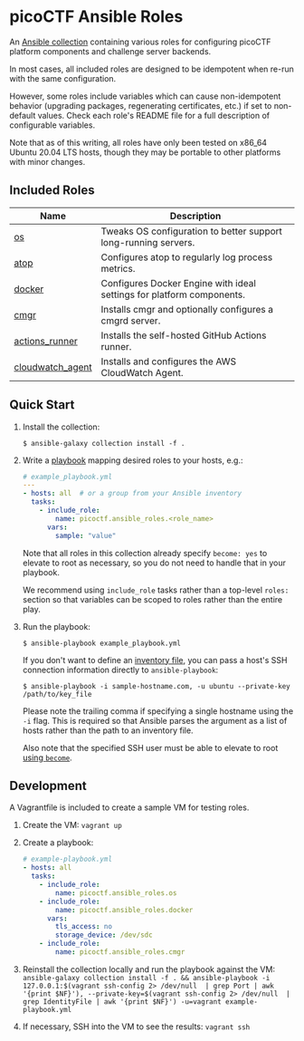 # picoCTF Ansible Roles

An [Ansible collection](https://docs.ansible.com/ansible/latest/user_guide/collections_using.html)
containing various roles for configuring picoCTF platform components and challenge server backends.

In most cases, all included roles are designed to be idempotent when re-run with the same
configuration.

However, some roles include variables which can cause non-idempotent behavior (upgrading packages,
regenerating certificates, etc.) if set to non-default values. Check each role's README file for a
full description of configurable variables.

Note that as of this writing, all roles have only been tested on x86_64 Ubuntu 20.04 LTS hosts,
though they may be portable to other platforms with minor changes.

## Included Roles

| Name | Description |
| --- | --- |
| [os](./roles/os/README.md) | Tweaks OS configuration to better support long-running servers. |
| [atop](./roles/atop/README.md) | Configures atop to regularly log process metrics. |
| [docker](./roles/docker/README.md) | Configures Docker Engine with ideal settings for platform components. |
| [cmgr](./roles/cmgr/README.md) | Installs cmgr and optionally configures a cmgrd server. |
| [actions_runner](./roles/actions_runner/README.md) | Installs the self-hosted GitHub Actions runner. |
| [cloudwatch_agent](./roles/cloudwatch_agent/README.md) | Installs and configures the AWS CloudWatch Agent. |

## Quick Start

1. Install the collection:

    ```shell
    $ ansible-galaxy collection install -f .
    ```

1. Write a [playbook](https://docs.ansible.com/ansible/latest/user_guide/index.html#writing-tasks-plays-and-playbooks) mapping desired roles to your hosts, e.g.:

    ```yaml
    # example_playbook.yml
    ---
    - hosts: all  # or a group from your Ansible inventory
      tasks:
        - include_role:
            name: picoctf.ansible_roles.<role_name>
          vars:
            sample: "value"
    ```

    Note that all roles in this collection already specify `become: yes` to elevate to root as
    necessary, so you do not need to handle that in your playbook.

    We recommend using `include_role` tasks rather than a top-level `roles:` section so that
    variables can be scoped to roles rather than the entire play.

1. Run the playbook:

    ```shell
    $ ansible-playbook example_playbook.yml
    ```

    If you don't want to define an [inventory
    file](https://docs.ansible.com/ansible/latest/user_guide/intro_inventory.html#intro-inventory),
    you can pass a host's SSH connection information directly to `ansible-playbook`:

    ```shell
    $ ansible-playbook -i sample-hostname.com, -u ubuntu --private-key /path/to/key_file
    ```

    Please note the trailing comma if specifying a single hostname using the `-i` flag. This is
    required so that Ansible parses the argument as a list of hosts rather than the path to an
    inventory file.

    Also note that the specified SSH user must be able to elevate to root [using
    `become`](https://docs.ansible.com/ansible/latest/user_guide/become.html).

## Development

A Vagrantfile is included to create a sample VM for testing roles.

1. Create the VM: `vagrant up`
1. Create a playbook:

    ```yaml
    # example-playbook.yml
    - hosts: all
      tasks:
        - include_role:
            name: picoctf.ansible_roles.os
        - include_role:
            name: picoctf.ansible_roles.docker
          vars:
            tls_access: no
            storage_device: /dev/sdc
        - include_role:
            name: picoctf.ansible_roles.cmgr
    ```

1. Reinstall the collection locally and run the playbook against the VM: `ansible-galaxy collection install -f . && ansible-playbook -i 127.0.0.1:$(vagrant ssh-config 2> /dev/null  | grep Port | awk '{print $NF}'), --private-key=$(vagrant ssh-config 2> /dev/null  | grep IdentityFile | awk '{print $NF}') -u=vagrant example-playbook.yml`
1. If necessary, SSH into the VM to see the results: `vagrant ssh`
